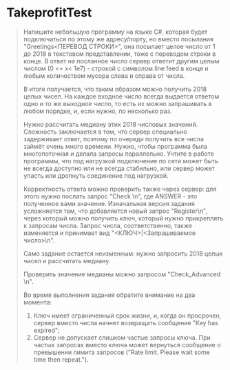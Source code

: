 # TakeprofitTest
> Напишите небольшую программу на языке C#, которая будет
> подключаться по этому же адресу/порту, но вместо посылания
> "Greetings<ПЕРЕВОД СТРОКИ>", она посылает целое число от 1 до 2018
> в текстовом представлении, тоже с переводом строки в конце.
> В ответ на посланное число сервер ответит другим целым числом 
> (0 <= x< 1e7) - строкой с символом line feed в конце и любым
> количеством мусора слева и справа от числа.
> 
> В итоге получается, что таким образом можно получить 2018 целых
> чисел. На каждое входное число всегда выдается ответом одно и то
> же выходное число, то есть их можно запрашивать в любом порядке,
> и, если нужно, по несколько раз.
> 
> Нужно рассчитать медиану этих 2018 числовых значений.
> Сложность заключается в том, что сервер специально задерживает ответ,
> поэтому по очереди получить все числа займёт очень много времени. 
> Нужно, чтобы программа была многопоточная и делала запросы
> параллельно. Учтите в работе программы, что под нагрузкой
> подключение по сети может быть не всегда доступно или не всегда
> стабильно, или сервер может упасть или дропнуть соединение
> под нагрузкой.
>
> Корректность ответа можно проверить также через сервер: 
> для этого нужно послать запрос "Check <ANSWER>\n", где ANSWER - это 
> полученное вами значение.
> Изначальная версия задания усложняется тем, что добавляется новый запрос 
> "Register\n", через который можно получить ключ, который нужно прикреплять 
> к запросам числа. Запрос числа, соответственно, также изменяется
> и принимает вид "<КЛЮЧ>|<Запрашиваемое число>\n".
> 
> Само задание остается неизменным: нужно запросить 2018 целых чисел и рассчитать медиану.
> 
> Проверить значение медианы можно запросом "Check_Advanced <ANSWER>\n".
>
> Во время выполнения задания обратите внимание на два момента: 
> 1. Ключ имеет ограниченный срок жизни, и, когда он просрочен, сервер вместо
>    числа начнет возвращать сообщение "Key has expired";
> 2. Сервер не допускает слишком частые запросы ключа. При частых запросах вместо
>    ключа может вернуться сообщение о превышении лимита запросов
>    ("Rate limit. Please wait some time then repeat.").